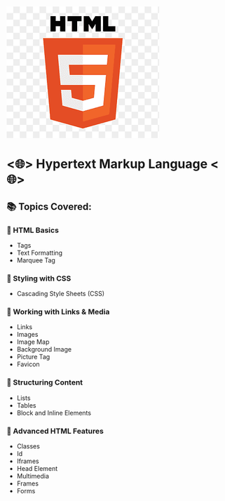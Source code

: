 <img src = "html-logo.png">

# <🌐> Hypertext Markup Language <🌐>

## 📚 Topics Covered:

### 🔹 HTML Basics
- Tags
- Text Formatting
- Marquee Tag

### 🔹 Styling with CSS
- Cascading Style Sheets (CSS)

### 🔹 Working with Links & Media
- Links
- Images
- Image Map
- Background Image
- Picture Tag
- Favicon

### 🔹 Structuring Content
- Lists
- Tables
- Block and Inline Elements

### 🔹 Advanced HTML Features
- Classes
- Id
- Iframes
- Head Element
- Multimedia
- Frames
- Forms
